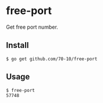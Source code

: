 # free-port

Get free port number.

## Install

```
$ go get github.com/70-10/free-port
```

## Usage

```
$ free-port
57748
```
